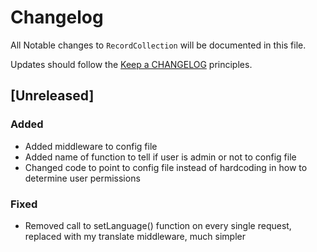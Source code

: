 # Changelog

All Notable changes to `RecordCollection` will be documented in this file.

Updates should follow the [Keep a CHANGELOG](http://keepachangelog.com/) principles.

## [Unreleased]

### Added
- Added middleware to config file
- Added name of function to tell if user is admin or not to config file
- Changed code to point to config file instead of hardcoding in how to determine user permissions

### Fixed
- Removed call to setLanguage() function on every single request, replaced with my translate middleware, much simpler